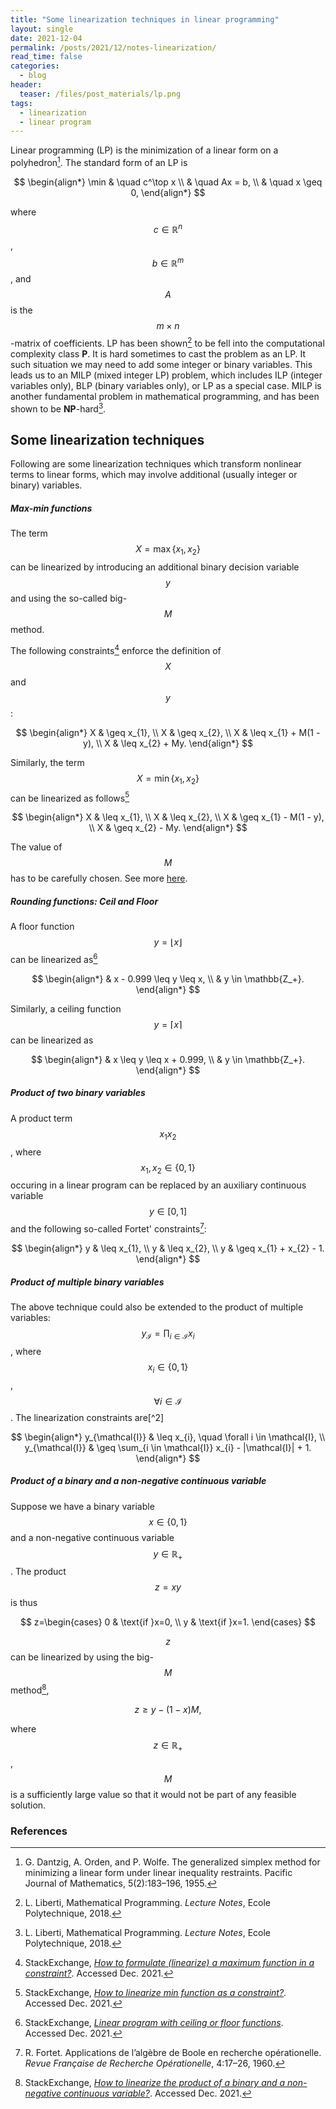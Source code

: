 ```yaml
---
title: "Some linearization techniques in linear programming"
layout: single
date: 2021-12-04
permalink: /posts/2021/12/notes-linearization/ 
read_time: false
categories:
  - blog
header:
  teaser: /files/post_materials/lp.png
tags:
  - linearization
  - linear program
---
```



Linear programming (LP) is the minimization of a linear form on a polyhedron[^Dantzig1955]. The standard form of an LP is

$$
\begin{align*}
\min & \quad c^\top x \\
     & \quad Ax = b, \\
     & \quad x \geq 0,
\end{align*}
$$

where $$c \in \mathbb{R}^n$$, $$b \in \mathbb{R}^m$$, and $$A$$ is the $$m{\times}n$$-matrix of coefficients. LP has been shown[^Liberti2018] to be fell into the computational complexity class **P**. It is hard sometimes to cast the problem as an LP. It such situation we may need to add some integer or binary variables. This leads us to an MILP (mixed integer LP) problem, which includes ILP (integer variables only), BLP (binary variables only), or LP as a special case. MILP is another fundamental problem in mathematical programming, and has been shown to be **NP**-hard[^Liberti2018].  


[^Dantzig1955]: G. Dantzig, A. Orden, and P. Wolfe. The generalized simplex method for minimizing a linear form under linear inequality restraints. Pacific Journal of Mathematics, 5(2):183–196, 1955.

[^Liberti2018]: L. Liberti, Mathematical Programming. *Lecture Notes*, Ecole Polytechnique, 2018.


## Some linearization techniques
Following are some linearization techniques which transform nonlinear terms to linear forms, which may involve additional (usually integer or binary) variables.

##### Max-min functions
The term $$X = \max\{x_{1}, x_{2}\}$$ can be linearized by introducing an additional binary decision variable $$y$$ and using the so-called big-$$M$$ method.

The following constraints[^SE_max] enforce the definition of $$X$$ and $$y$$:

$$
\begin{align*}
X & \geq x_{1}, \\
X & \geq x_{2}, \\
X & \leq x_{1} + M(1 - y), \\
X & \leq x_{2} + My.
\end{align*}
$$   

Similarly, the term $$X = \min\{x_{1}, x_{2}\}$$ can be linearized as follows[^SE_min]

$$
\begin{align*}
X & \leq x_{1}, \\
X & \leq x_{2}, \\
X & \geq x_{1} - M(1 - y), \\
X & \geq x_{2} - My.
\end{align*}
$$ 

The value of $$M$$ has to be carefully chosen. See more [here](https://or.stackexchange.com/questions/236/why-is-it-important-to-choose-big-m-carefully-and-what-are-the-consequences-of-d).

[^SE_max]: StackExchange, [*How to formulate (linearize) a maximum function in a constraint?*](https://or.stackexchange.com/questions/711/how-to-formulate-linearize-a-maximum-function-in-a-constraint/712#712). Accessed Dec. 2021.

[^SE_min]: StackExchange, [*How to linearize min function as a constraint?*](https://or.stackexchange.com/questions/1160/how-to-linearize-min-function-as-a-constraint). Accessed Dec. 2021.


##### Rounding functions: Ceil and Floor

A floor function $$y = \lfloor x \rfloor$$ can be linearized as[^SE_round]


$$
\begin{align*}
& x - 0.999 \leq y \leq x, \\
& y \in \mathbb{Z_+}. 
\end{align*}
$$

Similarly, a ceiling function $$y = \lceil x \rceil$$ can be linearized as

$$
\begin{align*}
& x \leq y \leq x + 0.999, \\
& y \in \mathbb{Z_+}. 
\end{align*}
$$

[^SE_round]: StackExchange, [*Linear program with ceiling or floor functions*](https://math.stackexchange.com/questions/1862885/linear-program-with-ceiling-or-floor-functions). Accessed Dec. 2021.


##### Product of two binary variables
A product term $$x_{1}x_{2}$$, where $$x_{1}, x_{2} \in \{0,1\}$$ occuring in a linear program can be replaced by an auxiliary continuous variable $$y \in [0,1]$$ and the following so-called Fortet' constraints[^Fortet1960]:

$$
\begin{align*}
y & \leq x_{1}, \\
y & \leq x_{2}, \\
y & \geq x_{1} + x_{2} - 1.
\end{align*}
$$

[^Fortet1960]: R. Fortet. Applications de l’algèbre de Boole en recherche opérationelle. *Revue Française de Recherche Opérationelle*, 4:17–26, 1960.


##### Product of multiple binary variables
The above technique could also be extended to the product of multiple variables: $$y_\mathcal{I} = \prod_{i \in \mathcal{I}} x_i$$, where $$x_i \in \{0,1\}$$, $$\forall i \in \mathcal{I}$$. The linearization constraints are[^2]

$$
\begin{align*}
y_{\mathcal{I}} & \leq x_{i}, \quad \forall i \in \mathcal{I}, \\
y_{\mathcal{I}} & \geq \sum_{i \in \mathcal{I}} x_{i} - |\mathcal{I}| + 1.
\end{align*}
$$

##### Product of a binary and a non-negative continuous variable

Suppose we have a binary variable $$x \in \{0,1\}$$ and a non-negative continuous variable $$y \in \mathbb{R_+}$$. The product $$z = xy$$ is thus

$$
z=\begin{cases}
0 & \text{if }x=0, \\
y & \text{if }x=1.
\end{cases}
$$

$$z$$ can be linearized by using the big-$$M$$ method[^SE_prod],

$$
z \geq y - (1-x)M,
$$

where $$z \in \mathbb{R_+}$$, $$M$$ is a sufficiently large value so that it would not be part of any feasible solution.



[^SE_prod]: StackExchange, [*How to linearize the product of a binary and a non-negative continuous variable?*](https://or.stackexchange.com/questions/39/how-to-linearize-the-product-of-a-binary-and-a-non-negative-continuous-variable). Accessed Dec. 2021.

### References

